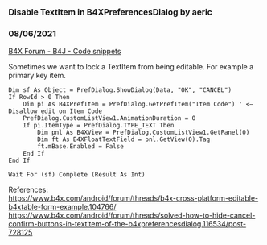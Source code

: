 ### Disable TextItem in B4XPreferencesDialog by aeric
### 08/06/2021
[B4X Forum - B4J - Code snippets](https://www.b4x.com/android/forum/threads/133228/)

Sometimes we want to lock a TextItem from being editable. For example a primary key item.  

```B4X
Dim sf As Object = PrefDialog.ShowDialog(Data, "OK", "CANCEL")  
If RowId > 0 Then  
    Dim pi As B4XPrefItem = PrefDialog.GetPrefItem("Item Code") ' <– Disallow edit on Item Code  
    PrefDialog.CustomListView1.AnimationDuration = 0  
    If pi.ItemType = PrefDialog.TYPE_TEXT Then  
        Dim pnl As B4XView = PrefDialog.CustomListView1.GetPanel(0)  
        Dim ft As B4XFloatTextField = pnl.GetView(0).Tag  
        ft.mBase.Enabled = False  
    End If  
End If  
  
Wait For (sf) Complete (Result As Int)
```

  
References:  
<https://www.b4x.com/android/forum/threads/b4x-cross-platform-editable-b4xtable-form-example.104766/>  
<https://www.b4x.com/android/forum/threads/solved-how-to-hide-cancel-confirm-buttons-in-textitem-of-the-b4xpreferencesdialog.116534/post-728125>
